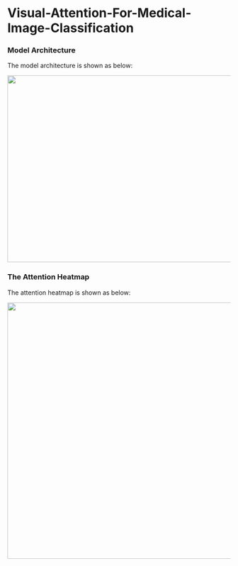 # Visual-Attention-For-Medical-Image-Classification


### Model Architecture
The model architecture is shown as below:

<img src = https://github.com/GuoshenLi/Zoom-in-Lesion-For-Medical-Image-Classification/blob/main/model.png width = '915' height = '422'/><br/>



### The Attention Heatmap
The attention heatmap is shown as below:

<img src = https://github.com/GuoshenLi/Zoom-in-Lesion-For-Medical-Image-Classification/blob/main/heatmap.png width = '1146' height = '579'/><br/>
